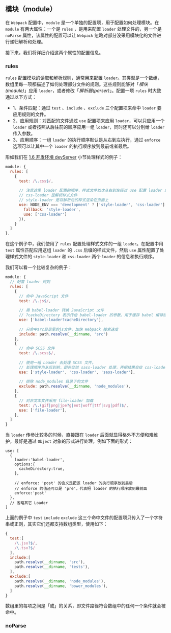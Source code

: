 ## 模块（module）

在 `Webpack` 配置中，`module` 是一个单独的配置项，用于配置如何处理模块。在 `module` 有两大属性：一个是 `rules` ，是用来配置 `loader` 处理文件的，另一个是 `noParse` 属性，该属性的配置可以让 `Webpack` 忽略对部分没采用模块化的文件进行递归解析和处理。

接下来，我们将详细介绍这两个属性的配置信息。

### rules

`rules` 配置模块的读取和解析规则，通常用来配置 `loader`。其类型是一个数组，数组里每一项都描述了如何处理部分文件的规则。这些规则能够对「_模块(module)_」应用 `loader`，或者修改「_解析器(parser)_」。配置一项 `rules` 时大致通过以下方式：

- 1、条件匹配：通过 `test` 、`include` 、`exclude` 三个配置项来命中 `loader` 要应用规则的文件。
- 2、应用规则：对匹配的文件通过 `use` 配置项来应用 `loader`，可以只应用一个 `loader` 或者按照从后往前的顺序应用一组 `loader`，同时还可以分别给 `loader` 传入参数。
- 3、应用顺序：一组 `loader` 的执行顺序默认是从右到左执行，通过 `enforce` 选项可以让其中一个 `loader` 的执行顺序放到最前或者最后。

形如我们在 [1.6 开发环境 devServer](/di-yi-zhang-ru-men-pei-zhi/16-kai-fa-huan-jing-devserver.md) 小节处理样式的例子：

```javascript
module: {
  rules: [
    {
      test: /\.css$/,
      
      // 注意这里 loader 配置的顺序，样式文件依次从右到左经过 use 配置 loader 的处理
      // css-loader 是解析样式文件
      // style-loader 是将解析后的样式渲染在页面上
      use: NODE_ENV === 'development' ? ['style-loader', 'css-loader'] : ExtractTextWebpackPlugin.extract({
        fallback: 'style-loader',
        use: ['css-loader']
      }),
    }
  ]
},
```

在这个例子中，我们使用了 `rules` 配置处理样式文件的一组 `loader`。在配置中用 `test` 属性匹配应用这组 `loader` 的 `.css` 后缀的样式文件，然后 `use` 属性配置了处理样式文件的 `style-loader` 和 `css-loader` 两个 `loader` 的信息和执行顺序。

我们可以看一个比较复杂的例子：

```javascript
module: {
  // 配置 loader 规则
  rules: [
    {
      // 命中 JavaScript 文件
      test: /\.js$/,
      
      // 用 babel-loader 转换 JavaScript 文件
      // ?cacheDirectory 表示传给 babel-loader 的参数，用于缓存 babel 编译结果加快重新编译速度
      use: ['babel-loader?cacheDirectory'],
      
      // 只命中src目录里的js文件，加快 Webpack 搜索速度
      include: path.resolve(__dirname, 'src')
    },
    {
      // 命中 SCSS 文件
      test: /\.scss$/,
      
      // 使用一组 Loader 去处理 SCSS 文件。
      // 处理顺序为从后到前，即先交给 sass-loader 处理，再把结果交给 css-loader 最后再给 style-loader。
      use: ['style-loader', 'css-loader', 'sass-loader'],
      
      // 排除 node_modules 目录下的文件
      exclude: path.resolve(__dirname, 'node_modules'),
    },
    {
      // 对非文本文件采用 file-loader 加载
      test: /\.(gif|png|jpe?g|eot|woff|ttf|svg|pdf)$/,
      use: ['file-loader'],
    },
  ]
}
```
当 `loader` 传参比较多的时候，直接跟在 `loader` 后面就显得格外不方便和难维护，最好是通过 `Object` 对象的形式进行处理，例如下面的形式：

```
use: [
  {
    loader:'babel-loader',
    options:{
      cacheDirectory:true,
    },
    
    // enforce: 'post' 的含义是把该 loader 的执行顺序放到最后
    // enforce 的值还可以是 'pre'，代表把 loader 的执行顺序放到最前面
    enforce:'post'
  },
  // 省略其它 Loader
]
```

上面的例子中 `test` `include` `exclude` 这三个命中文件的配置项只传入了一个字符串或正则，其实它们还都支持数组类型，使用如下：

```javascript
{
  test:[
    /\.jsx?$/,
    /\.tsx?$/
  ],
  include:[
    path.resolve(__dirname, 'src'),
    path.resolve(__dirname, 'tests'),
  ],
  exclude:[
    path.resolve(__dirname, 'node_modules'),
    path.resolve(__dirname, 'bower_modules'),
  ]
}
```

数组里的每项之间是「或」的关系，即文件路径符合数组中的任何一个条件就会被命中。

### noParse